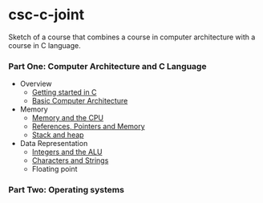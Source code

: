 # csc-c-joint

Sketch of a course that combines a course in computer architecture with a course in C language. 

### Part One: Computer Architecture and C Language

- Overview
  - [Getting started in C](https://github.com/csc-courses/csc-c-joint/blob/main/hello-world/hello-world.ipynb)
  - [Basic Computer Architecture](https://github.com/csc-courses/csc-c-joint/blob/main/architecture/basic-architecture.ipynb)
- Memory
  - [Memory and the CPU](https://github.com/csc-courses/csc-c-joint/blob/main/bits-and-bytes/bit-bytes-integers.ipynb)
  - [References, Pointers and Memory](https://github.com/csc-courses/csc-c-joint/blob/main/architecture/references-and-pointers.ipynb)
  - [Stack and heap](https://github.com/csc-courses/csc-c-joint/blob/main/memory/stack-and-heap.ipynb)
- Data Representation
  - [Integers and the ALU](https://github.com/csc-courses/csc-c-joint/blob/main/data-representation/integer-representation.ipynb)
  - [Characters and Strings](https://github.com/csc-courses/csc-c-joint/blob/main/data-representation/character-representation.ipynb)
  - Floating point

### Part Two: Operating systems
